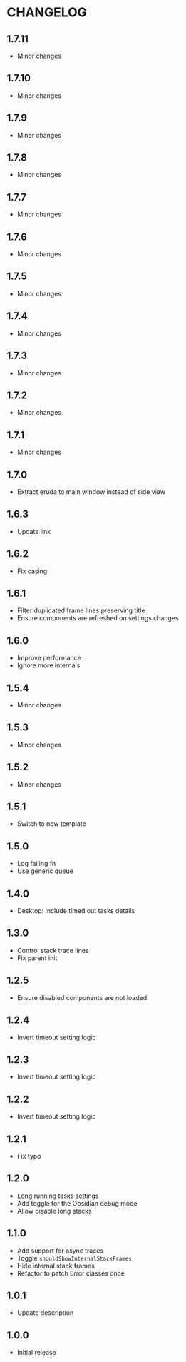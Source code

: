 # CHANGELOG

## 1.7.11

- Minor changes

## 1.7.10

- Minor changes

## 1.7.9

- Minor changes

## 1.7.8

- Minor changes

## 1.7.7

- Minor changes

## 1.7.6

- Minor changes

## 1.7.5

- Minor changes

## 1.7.4

- Minor changes

## 1.7.3

- Minor changes

## 1.7.2

- Minor changes

## 1.7.1

- Minor changes

## 1.7.0

- Extract eruda to main window instead of side view

## 1.6.3

- Update link

## 1.6.2

- Fix casing

## 1.6.1

- Filter duplicated frame lines preserving title
- Ensure components are refreshed on settings changes

## 1.6.0

- Improve performance
- Ignore more internals

## 1.5.4

- Minor changes

## 1.5.3

- Minor changes

## 1.5.2

- Minor changes

## 1.5.1

- Switch to new template

## 1.5.0

- Log failing fn
- Use generic queue

## 1.4.0

- Desktop: Include timed out tasks details

## 1.3.0

- Control stack trace lines
- Fix parent init

## 1.2.5

- Ensure disabled components are not loaded

## 1.2.4

- Invert timeout setting logic

## 1.2.3

- Invert timeout setting logic

## 1.2.2

- Invert timeout setting logic

## 1.2.1

- Fix typo

## 1.2.0

- Long running tasks settings
- Add toggle for the Obsidian debug mode
- Allow disable long stacks

## 1.1.0

- Add support for async traces
- Toggle `shouldShowInternalStackFrames`
- Hide internal stack frames
- Refactor to patch Error classes once

## 1.0.1

- Update description

## 1.0.0

- Initial release
